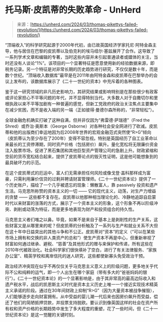 <!--yml

category: 未分类

date: 2024-05-27 15:03:21

-->

# 托马斯·皮凯蒂的失败革命 - UnHerd

> 来源：[https://unherd.com/2024/03/thomas-pikettys-failed-revolution/](https://unherd.com/2024/03/thomas-pikettys-failed-revolution/)

“顶端收入”的科学研究起源于2000年代初，由已故英国经济学家托尼·阿特金森主导，他与居住在巴黎的皮凯蒂以及伯克利的埃马纽尔·塞兹展开了合作。这导致了一系列学术文章和编辑的专著，当时这些内容并未引起普通读者或媒体的关注，当时还没有人谈论“1%”。该项目的一个显著特征是愿意使用新的经验数据来源，即税务记录。另一个特征是对非常长期的历史趋势进行研究，不仅仅是数十年，而是数个世纪。“顶端收入数据库”最早是在2011年由阿特金森和皮凯蒂在巴黎举办的会议上发布的，该数据库展示了《二十一世纪的资本》中充斥着的各种图表。

鉴于这一研究领域的非凡历史影响力，其研究结果或影响特别是在那些很少有政客或评论家担心不平等问题的年代，并不显得特别当代。大多数人对于自撒切尔和里根执政以来不平等加剧有一种普遍的感觉，但新工党政府的政治关注焦点主要集中在减少贫困，而不是收入端的另一端（正如彼得·曼德尔森所称的，“非常轻松”）。

全球金融危机确实打破了这种自满，但并非仅因为“弗雷德·萨瑞德”（Fred the Shred）或乔治·奥斯本（George Osborne）对各种社会安全网进行了砍减。皮凯蒂和他的出版商们幸运地因为后2008年世界的宏观金融范式突然使“R>G”倾向（皮凯蒂认为至少存在了200年）变得不容忽视。特别是英国经历了自工业革命以来最长的工资停滞期，同时资产价格（包括房价）飙升。量化宽松将无限廉价资金注入股票市场，促进了黑石集团和其他巨型资产管理公司的急剧上升。财政紧缩和空前的货币宽松结合起来，提供了皮凯蒂论点的毁灭性证明，这是他可能想象到的最具破坏力的示范。

在这个皮凯蒂式的厄运中，富人们无需承担任何风险或像戈登·盖科那样成为富豪，只需利用廉价信贷的过剩并聘请财富管理师。《二十一世纪资本论》提供了一个历史账户，描绘了一个几乎被遗忘的现象：懒散富人，靠 passively 投资和遗产生活。马克思所称赞的资本主义的一切 —— 它的现代主义，动荡，对生产力增益的贪婪 —— 这些都不复存在。皮凯蒂以他那种相当理论化的、冷静地追踪自启蒙时代以来财富的涨落的方式，展示了一个资本主义的形象，这个形象不再以阶级冲突、剥削或动荡为特征，而是更多地表现为财产和投资组合的持久性。

马克思主义者们嗤之以鼻。毕竟，如果不是来自于基本上是剥削性的生产关系，这些财富又是从哪里来的呢？但皮凯蒂的分析触及了一系列与生产和就业关系不大但在这十年中日益突出的其他斗争和不公正。皮凯蒂对“资本”的定义（“可以在某些市场上拥有和交换的非人类资产的总和”）使生产资本不再是中心，但重新审视了财富如何通过继承、避税、“慈善”及其他形式的赠与来保护和传递，所有这些在2010年代被政治化。社会科学家们很快填补了空白，进行了有关法律服务、“家族办公室”、精英学校和离岸信托的迷人研究，这些都使新寡头免受政治干预。

政治经济冲突现在似乎不再仅仅关乎马克思主义意义上的阶级问题，更多地关乎代际不公和纯粹的运气，即一个人出生在哪个家庭（带有多大的“爸爸妈妈的银行”）。《二十一世纪资本论》的一个显著影响是，由于其非常高的最高边际收入和遗产税水平，战后的凯恩斯主义时代是资本主义历史上唯一一个接近实现技术精英主义承诺的阶段。通过在30年间财政上抑制“R>G”（因为大量资本被战争摧毁），人们能够逐步走向财富拥有。从中受益的婴儿潮一代后来也因房价飙升而受益，偿还了他们的简陋抵押贷款，并投票支持脱欧。要认识到像英国这样的社会在资产所有权和资产价格的长期趋势中发生了多大程度的重塑，花了一些时间，但《二十一世纪资本论》是这一觉醒的关键时刻。
